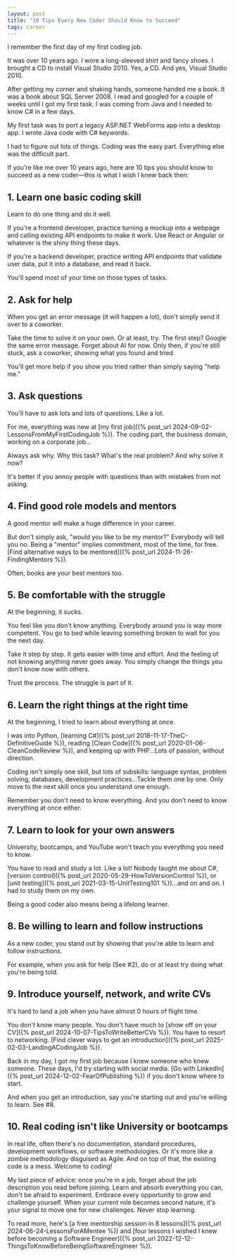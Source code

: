 ```yaml
---
layout: post
title: "10 Tips Every New Coder Should Know to Succeed"
tags: career
---
```


I remember the first day of my first coding job.

It was over 10 years ago. I wore a long-sleeved shirt and fancy shoes. I brought a CD to install Visual Studio 2010. Yes, a CD. And yes, Visual Studio 2010.

After getting my corner and shaking hands, someone handed me a book. It was a book about SQL Server 2008. I read and googled for a couple of weeks until I got my first task. I was coming from Java and I needed to know C# in a few days.

My first task was to port a legacy ASP.NET WebForms app into a desktop app. I wrote Java code with C# keywords.

I had to figure out lots of things. Coding was the easy part. Everything else was the difficult part.

If you're like me over 10 years ago, here are 10 tips you should know to succeed as a new coder—this is what I wish I knew back then:

## 1. Learn one basic coding skill

Learn to do one thing and do it well.

If you're a frontend developer, practice turning a mockup into a webpage and calling existing API endpoints to make it work. Use React or Angular or whatever is the shiny thing these days.

If you're a backend developer, practice writing API endpoints that validate user data, put it into a database, and read it back.

You'll spend most of your time on those types of tasks.

## 2. Ask for help

When you get an error message (it will happen a lot), don't simply send it over to a coworker.

Take the time to solve it on your own. Or at least, try. The first step? Google the same error message. Forget about AI for now. Only then, if you're still stuck, ask a coworker, showing what you found and tried.

You'll get more help if you show you tried rather than simply saying "help me."

## 3. Ask questions

You'll have to ask lots and lots of questions. Like a lot.

For me, everything was new at [my first job]({% post_url 2024-09-02-LessonsFromMyFirstCodingJob %}). The coding part, the business domain, working on a corporate job...

Always ask why. Why this task? What's the real problem? And why solve it now?

It's better if you annoy people with questions than with mistakes from not asking.

## 4. Find good role models and mentors

A good mentor will make a huge difference in your career.

But don't simply ask, "would you like to be my mentor?" Everybody will tell you no. Being a "mentor" implies commitment, most of the time, for free. [Find alternative ways to be mentored]({% post_url 2024-11-26-FindingMentors %}).

Often, books are your best mentors too.

## 5. Be comfortable with the struggle

At the beginning, it sucks.

You feel like you don't know anything. Everybody around you is way more competent. You go to bed while leaving something broken to wait for you the next day.

Take it step by step. It gets easier with time and effort. And the feeling of not knowing anything never goes away. You simply change the things you don't know now with others.

Trust the process. The struggle is part of it.

## 6. Learn the right things at the right time

At the beginning, I tried to learn about everything at once.

I was into Python, [learning C#]({% post_url 2018-11-17-TheC-DefinitiveGuide %}), reading [Clean Code]({% post_url 2020-01-06-CleanCodeReview %}), and keeping up with PHP...Lots of passion, without direction.

Coding isn't simply one skill, but lots of subskills: language syntax, problem solving, databases, development practices...Tackle them one by one. Only move to the next skill once you understand one enough.

Remember you don't need to know everything. And you don't need to know everything at once either.

## 7. Learn to look for your own answers

University, bootcamps, and YouTube won't teach you everything you need to know.

You have to read and study a lot. Like a lot! Nobody taught me about C#, [version control]({% post_url 2020-05-29-HowToVersionControl %}), or [unit testing]({% post_url 2021-03-15-UnitTesting101 %})...and on and on. I had to study them on my own.

Being a good coder also means being a lifelong learner.

## 8. Be willing to learn and follow instructions

As a new coder, you stand out by showing that you're able to learn and follow instructions.

For example, when you ask for help (See #2), do or at least try doing what you're being told.

## 9. Introduce yourself, network, and write CVs

It's hard to land a job when you have almost 0 hours of flight time.

You don't know many people. You don't have much to [show off on your CV]({% post_url 2024-10-07-TipsToWriteBetterCVs %}). You have to resort to networking. [Find clever ways to get an introduction]({% post_url 2025-02-03-LandingACodingJob %}).

Back in my day, I got my first job because I knew someone who knew someone. These days, I'd try starting with social media. [Go with LinkedIn]({% post_url 2024-12-02-FearOfPublishing %}) if you don't know where to start.

And when you get an introduction, say you're starting out and you're willing to learn. See #8.

## 10. Real coding isn't like University or bootcamps

In real life, often there's no documentation, standard procedures, development workflows, or software methodologies. Or it's more like a zombie methodology disguised as Agile. And on top of that, the existing code is a mess. Welcome to coding!

My last piece of advice: once you're in a job, forget about the job description you read before joining. Learn and absorb everything you can, don't be afraid to experiment. Embrace every opportunity to grow and challenge yourself. When your current role becomes second nature, it's your signal to move one for new challenges. Never stop learning.

To read more, here's [a free mentorship session in 8 lessons]({% post_url 2024-06-24-LessonsForAMentee %}) and [four lessons I wished I knew before becoming a Software Engineer]({% post_url 2022-12-12-ThingsToKnowBeforeBeingSoftwareEngineer %}).
